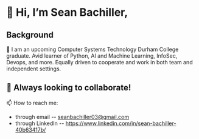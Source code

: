 # 👋 Hi, I’m Sean Bachiller, 
## Background
🌱 I am an upcoming Computer Systems Technology Durham College graduate. Avid learner of Python, AI and Machine Learning, InfoSec, Devops, and more. Equally driven to cooperate and work in both team and independent settings.
## 💞️ Always looking to collaborate!
📫 How to reach me: 
- through email -- seanbachiller03@gmail.com
- through LinkedIn -- https://www.linkedin.com/in/sean-bachiller-40b63417b/
